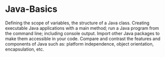 # Java-Basics
Defining the scope of variables,  the structure of a Java class. Creating executable Java applications with a main method; run a Java program from the command line; including console output. Import other Java packages to make them accessible in your code.  Compare and contrast the features and components of Java such as: platform independence, object orientation, encapsulation, etc.
